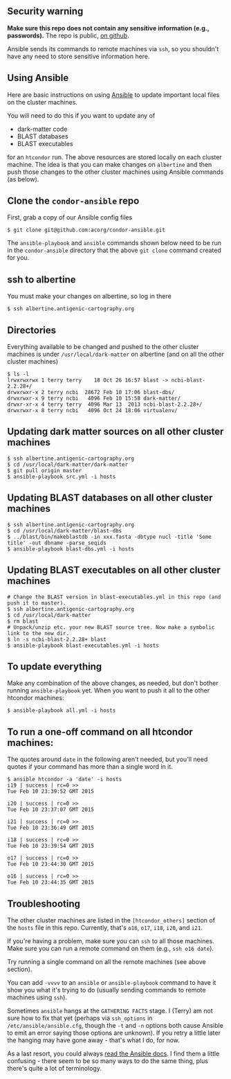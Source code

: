 ## Security warning

**Make sure this repo does not contain any sensitive information (e.g.,
passwords).**  The repo is public,
[on github](https://github.com/acorg/condor-ansible).

Ansible sends its commands to remote machines via `ssh`, so you shouldn't
have any need to store sensitive information here.

## Using Ansible

Here are basic instructions on using [Ansible](http://www.ansible.com) to
update important local files on the cluster machines.

You will need to do this if you want to update any of

* dark-matter code
* BLAST databases
* BLAST executables

for an `htcondor` run. The above resources are stored locally on each
cluster machine. The idea is that you can make changes on `albertine` and
then push those changes to the other cluster machines using Ansible
commands (as below).

## Clone the `condor-ansible` repo

First, grab a copy of our Ansible config files

    $ git clone git@github.com:acorg/condor-ansible.git

The `ansible-playbook` and `ansible` commands shown below need to be run in
the `condor-ansible` directory that the above `git clone` command created
for you.

## ssh to albertine

You must make your changes on albertine, so log in there

    $ ssh albertine.antigenic-cartography.org

## Directories

Everything available to be changed and pushed to the other cluster machines
is under `/usr/local/dark-matter` on albertine (and on all the other
cluster machines)

    $ ls -l
    lrwxrwxrwx 1 terry terry    18 Oct 26 16:57 blast -> ncbi-blast-2.2.28+/
    drwxrwxr-x 2 terry ncbi  28672 Feb 10 17:06 blast-dbs/
    drwxrwxr-x 9 terry ncbi   4096 Feb 10 15:58 dark-matter/
    drwxr-xr-x 4 terry terry  4096 Mar 13  2013 ncbi-blast-2.2.28+/
    drwxrwxr-x 8 terry ncbi   4096 Oct 24 18:06 virtualenv/

## Updating dark matter sources on all other cluster machines

    $ ssh albertine.antigenic-cartography.org
    $ cd /usr/local/dark-matter/dark-matter
    $ git pull origin master
    $ ansible-playbook src.yml -i hosts

## Updating BLAST databases on all other cluster machines

    $ ssh albertine.antigenic-cartography.org
    $ cd /usr/local/dark-matter/blast-dbs
    $ ../blast/bin/makeblastdb -in xxx.fasta -dbtype nucl -title 'Some title' -out dbname -parse_seqids
    $ ansible-playbook blast-dbs.yml -i hosts

## Updating BLAST executables on all other cluster machines

    # Change the BLAST version in blast-executables.yml in this repo (and push it to master).
    $ ssh albertine.antigenic-cartography.org
    $ cd /usr/local/dark-matter
    $ rm blast
    # Unpack/unzip etc. your new BLAST source tree. Now make a symbolic link to the new dir.
    $ ln -s ncbi-blast-2.2.28+ blast
    $ ansible-playbook blast-executables.yml -i hosts

## To update everything

Make any combination of the above changes, as needed, but don't bother
running `ansible-playbook` yet. When you want to push it all to the other
htcondor machines:

    $ ansible-playbook all.yml -i hosts

## To run a one-off command on all htcondor machines:

The quotes around `date` in the following aren't needed, but you'll need
quotes if your command has more than a single word in it.

    $ ansible htcondor -a 'date' -i hosts
    i19 | success | rc=0 >>
    Tue Feb 10 23:39:52 GMT 2015

    i20 | success | rc=0 >>
    Tue Feb 10 23:37:07 GMT 2015

    i21 | success | rc=0 >>
    Tue Feb 10 23:36:49 GMT 2015

    i18 | success | rc=0 >>
    Tue Feb 10 23:39:54 GMT 2015

    o17 | success | rc=0 >>
    Tue Feb 10 23:44:30 GMT 2015

    o16 | success | rc=0 >>
    Tue Feb 10 23:44:35 GMT 2015

## Troubleshooting

The other cluster machines are listed in the `[htcondor_others]` section of the `hosts` file
in this repo. Currently, that's `o16`, `o17`, `i18`, `i20`, and `i21`.

If you're having a problem, make sure you can `ssh` to all those
machines. Make sure you can run a remote command on them (e.g., `ssh o16
date`).

Try running a single command on all the remote machines (see above section).

You can add `-vvvv` to an `ansible` or `ansible-playbook` command to have
it show you what it's trying to do (usually sending commands to remote
machines using `ssh`).

Sometimes `ansible` hangs at the `GATHERING FACTS` stage. I (Terry) am not
sure how to fix that yet (perhaps via `ssh_options` in
`/etc/ansible/ansible.cfg`, though the `-t` and `-n` options both cause
Ansible to emit an error saying those options are unknown).  If you retry a
little later the hanging may have gone away - that's what I do, for now.

As a last resort, you could always
[read the Ansible docs](http://docs.ansible.com/). I find them a little
confusing - there seem to be so many ways to do the same thing, plus
there's quite a lot of terminology.
